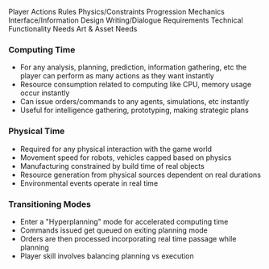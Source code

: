 Player Actions
Rules
Physics/Constraints
Progression Mechanics
Interface/Information Design
Writing/Dialogue Requirements
Technical Functionality Needs
Art & Asset Needs

### Computing Time  
- For any analysis, planning, prediction, information gathering, etc the player can perform as many actions as they want instantly  
- Resource consumption related to computing like CPU, memory usage occur instantly    
- Can issue orders/commands to any agents, simulations, etc instantly  
- Useful for intelligence gathering, prototyping, making strategic plans  

### Physical Time   
- Required for any physical interaction with the game world  
- Movement speed for robots, vehicles capped based on physics  
- Manufacturing constrained by build time of real objects  
- Resource generation from physical sources dependent on real durations  
- Environmental events operate in real time     

### Transitioning Modes  
- Enter a "Hyperplanning" mode for accelerated computing time  
- Commands issued get queued on exiting planning mode    
- Orders are then processed incorporating real time passage while planning  
- Player skill involves balancing planning vs execution  
